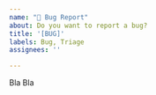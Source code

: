 ```yaml
---
name: "🐞 Bug Report"
about: Do you want to report a bug?
title: '[BUG]'
labels: Bug, Triage
assignees: ''

---
```


Bla Bla
